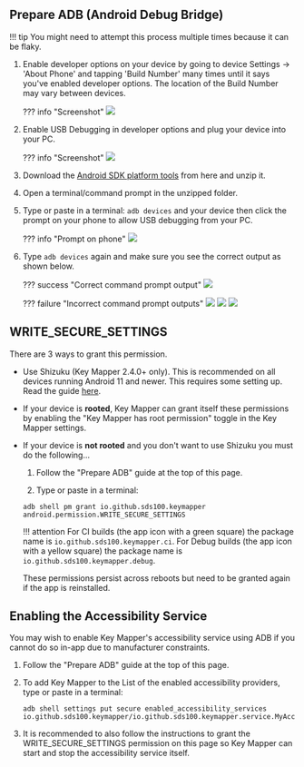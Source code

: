 ## Prepare ADB (Android Debug Bridge)

!!! tip You might need to attempt this process multiple times because it can be flaky.

1. Enable developer options on your device by going to device Settings -> 'About Phone' and tapping 'Build Number' many times until it says you've enabled developer options. The location of the Build Number may vary between devices.

    ??? info "Screenshot"
        ![](../images/android-about-phone.png)

2. Enable USB Debugging in developer options and plug your device into your PC.

    ??? info "Screenshot"
        ![](../images/android-developer-options-usb-debugging.png)

3. Download the [Android SDK platform tools](https://developer.android.com/studio/releases/platform-tools.html) from here and unzip it.

4. Open a terminal/command prompt in the unzipped folder.

5. Type or paste in a terminal: `adb devices` and your device then click the prompt on your phone to allow USB debugging from your PC.

   ??? info "Prompt on phone"
        ![](../images/android-allow-usb-debugging-dialog.png)

6. Type `adb devices` again and make sure you see the correct output as shown below.

   ??? success "Correct command prompt output"
   ![](../images/command-prompt-adb-devices-success.png)

   ??? failure "Incorrect command prompt outputs"
   ![](../images/command-prompt-adb-devices-no-devices.png)
   ![](../images/command-prompt-adb-devices-offline.png)
   ![](../images/command-prompt-adb-devices-unauthorized.png)

## WRITE_SECURE_SETTINGS

There are 3 ways to grant this permission.

- Use Shizuku (Key Mapper 2.4.0+ only). This is recommended on all devices running Android 11 and
  newer. This requires some setting up. Read the guide [here](shizuku.md).

- If your device is **rooted**, Key Mapper can grant itself these permissions by enabling the "Key
  Mapper has root permission" toggle in the Key Mapper settings.

- If your device is **not rooted** and you don't want to use Shizuku you must do the following...

    1. Follow the "Prepare ADB" guide at the top of this page.

    2. Type or paste in a terminal:

    ```
    adb shell pm grant io.github.sds100.keymapper android.permission.WRITE_SECURE_SETTINGS
    ```

  !!! attention For CI builds (the app icon with a green square) the package name
  is `io.github.sds100.keymapper.ci`. For Debug builds (the app icon with a yellow square) the
  package name is `io.github.sds100.keymapper.debug`.

  These permissions persist across reboots but need to be granted again if the app is reinstalled.

## Enabling the Accessibility Service

You may wish to enable Key Mapper's accessibility service using ADB if you cannot do so in-app due
to manufacturer constraints.

1. Follow the "Prepare ADB" guide at the top of this page.

2. To add Key Mapper to the List of the enabled accessibility providers, type or paste in a
   terminal:

    ```
    adb shell settings put secure enabled_accessibility_services io.github.sds100.keymapper/io.github.sds100.keymapper.service.MyAccessibilityService
    ```

3. It is recommended to also follow the instructions to grant the WRITE_SECURE_SETTINGS permission
   on this page so Key Mapper can start and stop the accessibility service itself.